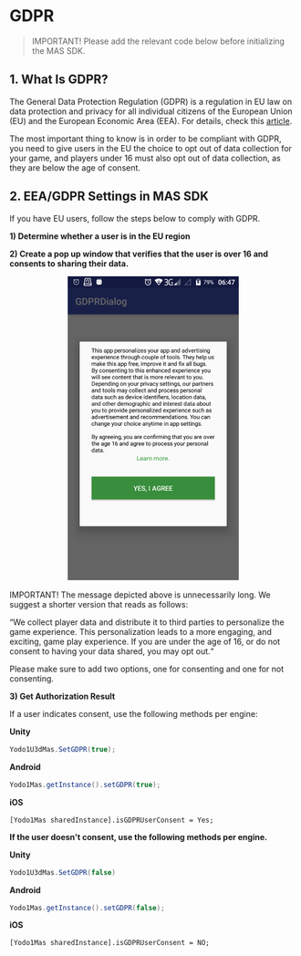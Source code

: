 # GDPR
> IMPORTANT! Please add the relevant code below before initializing the MAS SDK.

## 1. What Is GDPR?
The General Data Protection Regulation (GDPR) is a regulation in EU law on data protection and privacy for all individual citizens of the European Union (EU) and the European Economic Area (EEA). For details, check this [article](https://www.zdnet.com/article/gdpr-an-executive-guide-to-what-you-need-to-know/). 

The most important thing to know is in order to be compliant with GDPR, you need to give users in the EU the choice to opt out of data collection for your game, and players under 16 must also opt out of data collection, as they are below the age of consent.

## 2. EEA/GDPR Settings in MAS SDK
If you have EU users, follow the steps below to comply with GDPR.

**1) Determine whether a user is in the EU region**

**2) Create a pop up window that verifies that the user is over 16 and consents to sharing their data.**

<center class="half">
    <img src="./../../resource/privacy-gdpr.png" width="300"/> 
</center>

IMPORTANT! The message depicted above is unnecessarily long. We suggest a shorter version that reads as follows:

“We collect player data and distribute it to third parties to personalize the game experience. This personalization leads to a more engaging, and exciting, game play experience. If you are under the age of 16, or do not consent to having your data shared, you may opt out.“

Please make sure to add two options, one for consenting and one for not consenting.

**3) Get Authorization Result**

If a user indicates consent, use the following methods per engine:

**Unity**

```c#
Yodo1U3dMas.SetGDPR(true);
```

**Android**

```java
Yodo1Mas.getInstance().setGDPR(true);
```

**iOS**

```obj-c
[Yodo1Mas sharedInstance].isGDPRUserConsent = Yes;
```

**If the user doesn't consent, use the following methods per engine.**

**Unity**

```c#
Yodo1U3dMas.SetGDPR(false)
```

**Android**

```java
Yodo1Mas.getInstance().setGDPR(false);
```

**iOS**

```obj-c
[Yodo1Mas sharedInstance].isGDPRUserConsent = NO;
```

